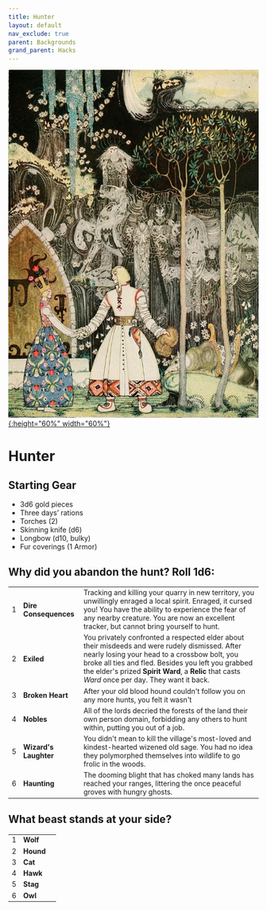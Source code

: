 ```yaml
---
title: Hunter
layout: default
nav_exclude: true
parent: Backgrounds
grand_parent: Hacks
---
```


[![Alt text](/img/backgrounds/hunter.jpg "East of the Sun and West of the Moon, illustrated by Kay Nielsen"){:height="60%" width="60%"}](/img/backgrounds/hunter.jpg)

# Hunter


## Starting Gear

- 3d6 gold pieces
- Three days’ rations
- Torches (2)
- Skinning knife (d6)
- Longbow (d10, bulky)
- Fur coverings (1 Armor)

## Why did you abandon the hunt? Roll 1d6:

|      |                   |                                                              |
| ---- | ----------------- | ------------------------------------------------------------ |
| 1    | **Dire Consequences** | Tracking and killing your quarry in new territory, you unwillingly enraged a local spirit. Enraged, it cursed you! You have the ability to experience the fear of any nearby creature. You are now an excellent tracker, but cannot bring yourself to hunt. |
| 2    | **Exiled**  | You privately confronted a respected elder about their misdeeds and were rudely dismissed. After nearly losing your head to a crossbow bolt, you broke all ties and fled. Besides you left you grabbed the elder's prized **Spirit Ward**, a **Relic** that casts _Ward_ once per day. They want it back.| 
| 3    | **Broken Heart**  | After your old blood hound couldn't follow you on any more hunts, you felt it wasn't |
| 4    | **Nobles**  | All of the lords decried the forests of the land their own person domain, forbidding any others to hunt within, putting you out of a job. |
| 5    | **Wizard's Laughter** | You didn't mean to kill the village's most-loved and kindest-hearted wizened old sage. You had no idea they polymorphed themselves into wildlife to go frolic in the woods. |
| 6    | **Haunting**   | The dooming blight that has choked many lands has reached your ranges, littering the once peaceful groves with hungry ghosts. |

## What beast stands at your side?


|      |      |      |
| ---- | ---- | ---- |
| 1    |**Wolf** |      |
| 2    |**Hound** |      |
| 3    |**Cat** |      |
| 4    |**Hawk** |      |
| 5    |**Stag** |      |
| 6    |**Owl** |      |
